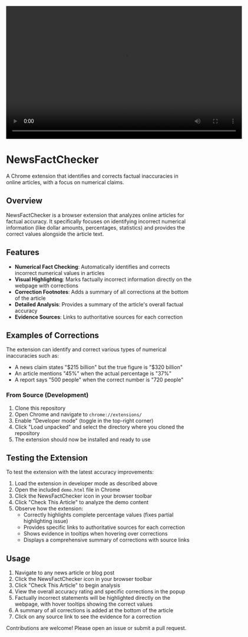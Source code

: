 <video width="640" height="360" controls>
  <source src="vid/demo.mp4" type="video/mov">
</video>



# NewsFactChecker

A Chrome extension that identifies and corrects factual inaccuracies in online articles, with a focus on numerical claims.

## Overview

NewsFactChecker is a browser extension that analyzes online articles for factual accuracy. It specifically focuses on identifying incorrect numerical information (like dollar amounts, percentages, statistics) and provides the correct values alongside the article text.

## Features

- **Numerical Fact Checking**: Automatically identifies and corrects incorrect numerical values in articles
- **Visual Highlighting**: Marks factually incorrect information directly on the webpage with corrections
- **Correction Footnotes**: Adds a summary of all corrections at the bottom of the article
- **Detailed Analysis**: Provides a summary of the article's overall factual accuracy
- **Evidence Sources**: Links to authoritative sources for each correction

## Examples of Corrections

The extension can identify and correct various types of numerical inaccuracies such as:

- A news claim states "$215 billion" but the true figure is "$320 billion"
- An article mentions "45%" when the actual percentage is "37%"
- A report says "500 people" when the correct number is "720 people"


### From Source (Development)

1. Clone this repository
2. Open Chrome and navigate to `chrome://extensions/`
3. Enable "Developer mode" (toggle in the top-right corner)
4. Click "Load unpacked" and select the directory where you cloned the repository
5. The extension should now be installed and ready to use

## Testing the Extension

To test the extension with the latest accuracy improvements:

1. Load the extension in developer mode as described above
2. Open the included `demo.html` file in Chrome
3. Click the NewsFactChecker icon in your browser toolbar
4. Click "Check This Article" to analyze the demo content
5. Observe how the extension:
   - Correctly highlights complete percentage values (fixes partial highlighting issue)
   - Provides specific links to authoritative sources for each correction
   - Shows evidence in tooltips when hovering over corrections
   - Displays a comprehensive summary of corrections with source links

## Usage

1. Navigate to any news article or blog post
2. Click the NewsFactChecker icon in your browser toolbar
3. Click "Check This Article" to begin analysis
4. View the overall accuracy rating and specific corrections in the popup
5. Factually incorrect statements will be highlighted directly on the webpage, with hover tooltips showing the correct values
6. A summary of all corrections is added at the bottom of the article
7. Click on any source link to see the evidence for a correction

Contributions are welcome! Please open an issue or submit a pull request.